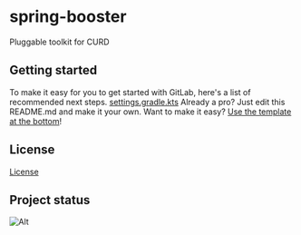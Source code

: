 # spring-booster

Pluggable toolkit for CURD

## Getting started

To make it easy for you to get started with GitLab, here's a list of recommended next steps.
[settings.gradle.kts](settings.gradle.kts)
Already a pro? Just edit this README.md and make it your own. Want to make it
easy? [Use the template at the bottom](#editing-this-readme)!

## License

[License](./LICENSE.txt)

## Project status

![Alt](https://repobeats.axiom.co/api/embed/d30275716de6d7070fcf07c6b62cd4dd3292d39e.svg "Repobeats analytics image")